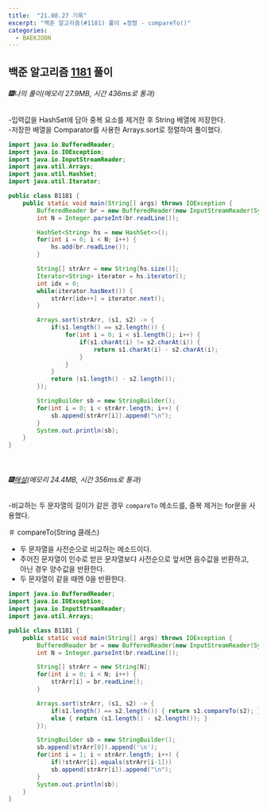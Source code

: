 ```yaml
---
title:  "21.08.27 기록"
excerpt: "백준 알고리즘(#1181) 풀이 ★정렬 - compareTo()"
categories:
  - BAEKJOON
---
```



## 백준 알고리즘 [1181](https://www.acmicpc.net/problem/1181) 풀이

###### 🎆나의 풀이(메모리 27.9MB, 시간 436ms로 통과)<br/>
-입력값을 HashSet에 담아 중복 요소를 제거한 후 String 배열에 저장한다.<br>
-저장한 배열을 Comparator를 사용한 Arrays.sort로 정렬하여 풀이했다.<br>

```java
import java.io.BufferedReader;
import java.io.IOException;
import java.io.InputStreamReader;
import java.util.Arrays;
import java.util.HashSet;
import java.util.Iterator;

public class B1181 {
    public static void main(String[] args) throws IOException {
        BufferedReader br = new BufferedReader(new InputStreamReader(System.in));
        int N = Integer.parseInt(br.readLine());

        HashSet<String> hs = new HashSet<>();
        for(int i = 0; i < N; i++) {
            hs.add(br.readLine());
        }

        String[] strArr = new String[hs.size()];
        Iterator<String> iterator = hs.iterator();
        int idx = 0;
        while(iterator.hasNext()) {
            strArr[idx++] = iterator.next();
        }

        Arrays.sort(strArr, (s1, s2) -> {
            if(s1.length() == s2.length()) {
                for(int i = 0; i < s1.length(); i++) {
                    if(s1.charAt(i) != s2.charAt(i)) {
                        return s1.charAt(i) - s2.charAt(i);
                    }
                }
            }
            return (s1.length() - s2.length());
        });

        StringBuilder sb = new StringBuilder();
        for(int i = 0; i < strArr.length; i++) {
            sb.append(strArr[i]).append("\n");
        }
        System.out.println(sb);
    }
}
```
<br>

###### 🎆[해설]()(메모리 24.4MB, 시간 356ms로 통과)<br/>
-비교하는 두 문자열의 길이가 같은 경우 `compareTo` 메소드를, 중복 제거는 for문을 사용했다.<br>

＃ compareTo(String 클래스)<br>
- 두 문자열을 사전순으로 비교하는 메소드이다.<br>
- 주어진 문자열이 인수로 받은 문자열보다 사전순으로 앞서면 음수값을 반환하고,<br> 아닌 경우 양수값을 반환한다.<br>
- 두 문자열이 같을 때엔 0을 반환한다.<br>

```java
import java.io.BufferedReader;
import java.io.IOException;
import java.io.InputStreamReader;
import java.util.Arrays;

public class B1181 {
    public static void main(String[] args) throws IOException {
        BufferedReader br = new BufferedReader(new InputStreamReader(System.in));
        int N = Integer.parseInt(br.readLine());

        String[] strArr = new String[N];
        for(int i = 0; i < N; i++) {
            strArr[i] = br.readLine();
        }

        Arrays.sort(strArr, (s1, s2) -> {
            if(s1.length() == s2.length()) { return s1.compareTo(s2); }
            else { return (s1.length() - s2.length()); }
        });

        StringBuilder sb = new StringBuilder();
        sb.append(strArr[0]).append('\n');
        for(int i = 1; i < strArr.length; i++) {
            if(!strArr[i].equals(strArr[i-1]))
            sb.append(strArr[i]).append("\n");
        }
        System.out.println(sb);
    }
}
```
